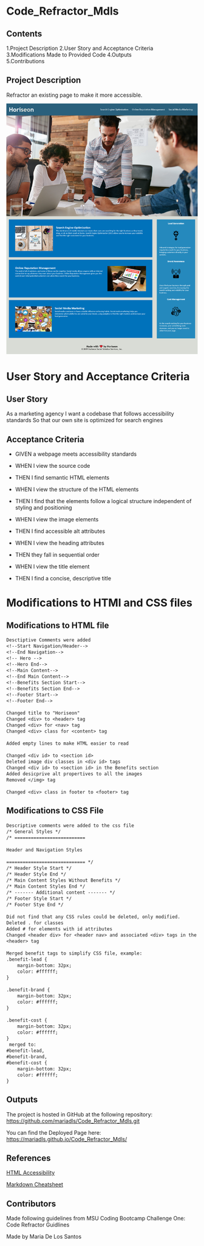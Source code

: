# Code_Refractor_Mdls

## Contents
 
1.Project Description
2.User Story and Acceptance Criteria  
3.Modifications Made to Provided Code 
4.Outputs  
5.Contributions

## Project Description
Refractor an existing page to make it more accessible. 

![Final Page Screenshot](https://github.com/mariadls/Code_Refractor_Mdls/blob/main/assets/images/Final_Page_Screenshot.png?raw=true)

# User Story and Acceptance Criteria  
## User Story
As a marketing agency
I want a codebase that follows accessibility standards
So that our own site is optimized for search engines

## Acceptance Criteria
* GIVEN a webpage meets accessibility standards

* WHEN I view the source code

* THEN I find semantic HTML elements

* WHEN I view the structure of the HTML elements

* THEN I find that the elements follow a logical structure independent of styling and positioning

* WHEN I view the image elements

* THEN I find accessible alt attributes

* WHEN I view the heading attributes

* THEN they fall in sequential order

* WHEN I view the title element

* THEN I find a concise, descriptive title

# Modifications to HTMl and CSS files 

## Modifications to HTML file 

```
Desctiptive Comments were added 
<!--Start Navigation/Header-->
<!--End Navigation-->	 
<!-- Hero -->
<!--Hero End-->	 
<!--Main Content-->
<!--End Main Content-->	 
<!--Benefits Section Start-->
<!--Benefits Section End-->	  
<!--Footer Start-->
<!--Footer End-->

Changed title to "Horiseon"
Changed <div> to <header> tag
Changed <div> for <nav> tag
Changed <div> class for <content> tag 

Added empty lines to make HTML easier to read

Changed <div id> to <section id>
Deleted image div classes in <div id> tags
Changed <div id> to <section id> in the Benefits section 
Added desicprive alt propertives to all the images 
Removed </img> tag

Changed <div> class in footer to <footer> tag
```

## Modifications to CSS File
```
Descriptive comments were added to the css file 
/* General Styles */
/* ==========================	 
  
Header and Navigation Styles	 
  
============================= */
/* Header Style Start */
/* Header Style End */	   
/* Main Content Styles Without Benefits */
/* Main Content Styles End */	 
/* ------- Additional content ------- */
/* Footer Style Start */
/* Footer Stye End */

Did not find that any CSS rules could be deleted, only modified. 
Deleted . for classes 
Added # for elements with id attributes 
Changed <header div> for <header nav> and associated <div> tags in the <header> tag

Merged benefit tags to simplify CSS file, example: 
.benefit-lead {
    margin-bottom: 32px;
    color: #ffffff;
}

.benefit-brand {
    margin-bottom: 32px;
    color: #ffffff;
}

.benefit-cost {
    margin-bottom: 32px;
    color: #ffffff;
}
 merged to: 
#benefit-lead,
#benefit-brand,
#benefit-cost {
    margin-bottom: 32px;
    color: #ffffff;
}

```
## Outputs

The project is hosted in GitHub at the following repository: https://github.com/mariadls/Code_Refractor_Mdls.git

You can find the Deployed Page here: https://mariadls.github.io/Code_Refractor_Mdls/

## References 
[HTML Accessibility](https://developer.mozilla.org/en-US/docs/Learn/Accessibility/HTML")

[Markdown Cheatsheet](https://github.com/adam-p/markdown-here/wiki/Markdown-Cheatsheet')

## Contributors 
Made following guidelines from MSU Coding Bootcamp Challenge One: Code Refractor Guidlines

Made by Maria De Los Santos
